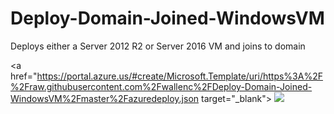 # Deploy-Domain-Joined-WindowsVM
Deploys either a Server 2012 R2 or Server 2016 VM and joins to domain

<a href="https://portal.azure.us/#create/Microsoft.Template/uri/https%3A%2F%2Fraw.githubusercontent.com%2Fwallenc%2FDeploy-Domain-Joined-WindowsVM%2Fmaster%2Fazuredeploy.json target="_blank">
    <img src="https://azuredeploy.net/AzureGov.png"/>
</a>
